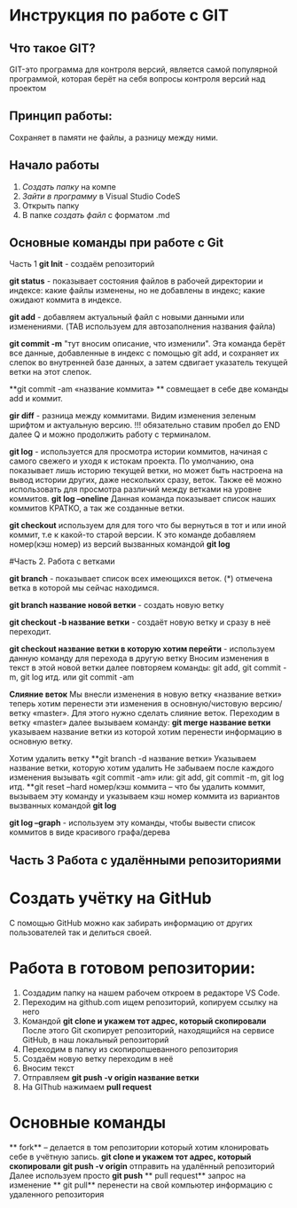 # Инструкция по работе с GIT

## Что такое GIT?
GIT-это программа для контроля версий, является самой популярной программой, которая берёт на себя вопросы контроля версий над проектом

## Принцип работы:
Сохраняет в памяти не файлы, а разницу между ними.

## Начало работы
1. *Создать папку* на компе
2. *Зайти в программу* в Visual Studio CodeS
3. Открыть папку
4. В папке *создать файл* с форматом .md

## **Основные команды при работе с Git**
Часть 1
**git Init** - создаём репозиторий
 
**git status** - показывает состояния файлов в рабочей директории и индексе: какие файлы изменены, но не добавлены в индекс; какие ожидают коммита в индексе.
 
 **git add** - добавляем актуальный файл с новыми данными или изменениями. (TAB используем для автозаполнения названия файла)

**git commit -m** "тут вносим описание, что изменили". Эта команда берёт все данные, добавленные в индекс с помощью git add, и сохраняет их слепок во внутренней базе данных, а затем сдвигает указатель текущей ветки на этот слепок.

**git commit -аm  «название коммита» ** совмещает в себе две команды add и коммит. 

**gir diff** - разница между коммитами. Видим изменения зеленым шрифтом и актуальную версию.
!!! обязательно ставим пробел до END далее Q и можно продолжить работу с терминалом.

**git log** - используется для просмотра истории коммитов, начиная с самого свежего и уходя к истокам проекта. По умолчанию, она показывает лишь историю текущей ветки, но может быть настроена на вывод истории других, даже нескольких сразу, веток. Также её можно использовать для просмотра различий между ветками на уровне коммитов.
**git log –oneline** Данная команда показывает список наших коммитов КРАТКО, а так же созданные ветки.

**git checkout** используем для для того что бы вернуться в тот и или иной коммит, т.е к какой-то старой версии. К это команде добавляем номер(кэш номер) из версий вызванных командой **git log**  

#Часть 2. Работа с ветками

**git branch** - показывает список всех имеющихся веток. (*) отмечена ветка в которой мы сейчас находимся.

**git branch название новой ветки** - создать новую ветку

**git checkout -b название ветки** - создаёт новую ветку и сразу в неё переходит.


**git checkout название ветки в которую хотим перейти** - используем данную команду для перехода в другую ветку 
Вносим изменения в текст в этой новой ветки далее повторяем команды: git add, git commit -m, git log итд. или git commit -am								


**Cлияние веток** Мы внесли изменения в новую ветку «название ветки» теперь хотим перенести эти изменения в основную/чистовую версию/ветку «master». Для этого нужно сделать слияние веток.
Переходим в ветку «master» далее вызываем команду:
**git merge название ветки** указываем название ветки из которой хотим перенести информацию в основную ветку.

Хотим удалить ветку 
**git branch -d название ветки» Указываем название ветки, которую хотим удалить
Не забываем после каждого изменения вызывать «git commit -am» или: git add, git commit -m, git log итд.
**git reset –hard номер/кэш коммита – что бы удалить коммит, вызываем эту команду и указываем кэш номер коммита из вариантов вызванных командой **git log**

**git log –graph** - используем эту команды, чтобы вывести список коммитов в виде красивого графа/дерева


## Часть 3 Работа с удалёнными репозиториями

# Создать учётку на GitHub
С помощью GitHub можно как забирать информацию от других пользователей так и делиться своей. 

# Работа в готовом репозитории:
1.	Создадим папку на нашем рабочем откроем в редакторе VS Code. 
2.	Переходим на github.com ищем репозиторий, копируем ссылку на него
3.	Командой **git clone и укажем тот адрес, который скопировали** После этого Git скопирует репозиторий, находящийся на сервисе GitHub, в наш локальный репозиторий
4.	Переходим в папку из скопиропшеванного репозитория
5.	Создаём новую ветку переходим в неё
6.	Вносим текст
7.	Отправляем **git push -v origin название ветки**
8.  На GIThub нажимаем **pull request**

# Основные команды
** fork** – делается в том репозитории который хотим клонировать себе в учётную запись.
**git clone и укажем тот адрес, который скопировали** 
**git push -v origin** отправить на удалённый репозиторий
Далее используем просто **git push**
** pull request** запрос на изменение
** git pull** перенести на свой компьютер информацию с удаленного репозитория
